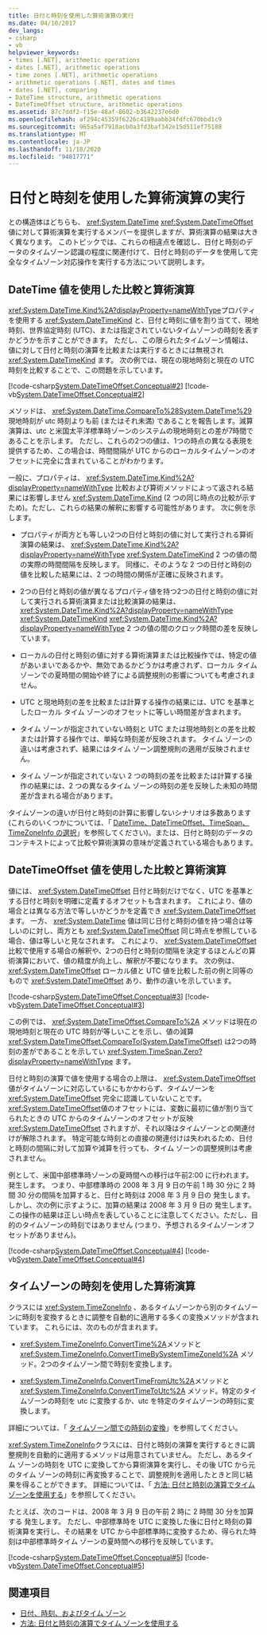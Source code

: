 ```yaml
---
title: 日付と時刻を使用した算術演算の実行
ms.date: 04/10/2017
dev_langs:
- csharp
- vb
helpviewer_keywords:
- times [.NET], arithmetic operations
- dates [.NET], arithmetic operations
- time zones [.NET], arithmetic operations
- arithmetic operations [.NET], dates and times
- dates [.NET], comparing
- DateTime structure, arithmetic operations
- DateTimeOffset structure, arithmetic operations
ms.assetid: 87c7ddf2-f15e-48af-8602-b3642237e6d0
ms.openlocfilehash: af294c45359f6226c4189aabb34fdfc670bbd1c9
ms.sourcegitcommit: 965a5af7918acb0a3fd3baf342e15d511ef75188
ms.translationtype: MT
ms.contentlocale: ja-JP
ms.lasthandoff: 11/18/2020
ms.locfileid: "94817771"
---
```

# <a name="performing-arithmetic-operations-with-dates-and-times"></a>日付と時刻を使用した算術演算の実行

との構造体はどちらも、 <xref:System.DateTime> <xref:System.DateTimeOffset> 値に対して算術演算を実行するメンバーを提供しますが、算術演算の結果は大きく異なります。 このトピックでは、これらの相違点を確認し、日付と時刻のデータのタイムゾーン認識の程度に関連付けて、日付と時刻のデータを使用して完全なタイムゾーン対応操作を実行する方法について説明します。

## <a name="comparisons-and-arithmetic-operations-with-datetime-values"></a>DateTime 値を使用した比較と算術演算

<xref:System.DateTime.Kind%2A?displayProperty=nameWithType>プロパティを使用する <xref:System.DateTimeKind> と、日付と時刻に値を割り当てて、現地時刻、世界協定時刻 (UTC)、または指定されていないタイムゾーンの時刻を表すかどうかを示すことができます。 ただし、この限られたタイムゾーン情報は、値に対して日付と時刻の演算を比較または実行するときには無視され <xref:System.DateTimeKind> ます。 次の例では、現在の現地時刻と現在の UTC 時刻を比較することで、この問題を示しています。

[!code-csharp[System.DateTimeOffset.Conceptual#2](../../../samples/snippets/csharp/VS_Snippets_CLR_System/system.DateTimeOffset.Conceptual/cs/Conceptual2.cs#2)]
[!code-vb[System.DateTimeOffset.Conceptual#2](../../../samples/snippets/visualbasic/VS_Snippets_CLR_System/system.DateTimeOffset.Conceptual/vb/Conceptual2.vb#2)]

メソッドは、 <xref:System.DateTime.CompareTo%28System.DateTime%29> 現地時刻が utc 時刻よりも前 (またはそれ未満) であることを報告します。減算演算は、utc と米国太平洋標準時ゾーンのシステムの現地時刻との差が7時間であることを示します。 ただし、これらの2つの値は、1つの時点の異なる表現を提供するため、この場合は、時間間隔が UTC からのローカルタイムゾーンのオフセットに完全に含まれていることがわかります。

一般に、プロパティは、 <xref:System.DateTime.Kind%2A?displayProperty=nameWithType> 比較および算術メソッドによって返される結果には影響しません <xref:System.DateTime.Kind> (2 つの同じ時点の比較が示すため)。ただし、これらの結果の解釈に影響する可能性があります。 次に例を示します。

- プロパティが両方とも等しい2つの日付と時刻の値に対して実行される算術演算の結果は、 <xref:System.DateTime.Kind%2A?displayProperty=nameWithType> <xref:System.DateTimeKind> 2 つの値の間の実際の時間間隔を反映します。 同様に、そのような 2 つの日付と時刻の値を比較した結果には、2 つの時間の関係が正確に反映されます。

- 2つの日付と時刻の値が異なるプロパティ値を持つ2つの日付と時刻の値に対して実行される算術演算または比較演算の結果は、 <xref:System.DateTime.Kind%2A?displayProperty=nameWithType> <xref:System.DateTimeKind> <xref:System.DateTime.Kind%2A?displayProperty=nameWithType> 2 つの値の間のクロック時間の差を反映しています。

- ローカルの日付と時刻の値に対する算術演算または比較操作では、特定の値があいまいであるかや、無効であるかどうかは考慮されず、ローカル タイム ゾーンでの夏時間の開始や終了による調整規則の影響についても考慮されません。

- UTC と現地時刻の差を比較または計算する操作の結果には、UTC を基準としたローカル タイム ゾーンのオフセットに等しい時間差が含まれます。

- タイム ゾーンが指定されていない時刻と UTC または現地時刻との差を比較または計算する操作では、単純な時刻差が反映されます。 タイム ゾーンの違いは考慮されず、結果にはタイム ゾーン調整規則の適用が反映されません。

- タイム ゾーンが指定されていない 2 つの時刻の差を比較または計算する操作の結果には、2 つの異なるタイム ゾーンの時刻の差を反映した未知の時間差が含まれる場合があります。

タイムゾーンの違いが日付と時刻の計算に影響しないシナリオは多数あります (これらのいくつかについては、「 [DateTime、DateTimeOffset、TimeSpan、TimeZoneInfo の選択](choosing-between-datetime.md)」を参照してください)。または、日付と時刻のデータのコンテキストによって比較や算術演算の意味が定義されている場合もあります。

## <a name="comparisons-and-arithmetic-operations-with-datetimeoffset-values"></a>DateTimeOffset 値を使用した比較と算術演算

値には、 <xref:System.DateTimeOffset> 日付と時刻だけでなく、UTC を基準とする日付と時刻を明確に定義するオフセットも含まれます。 これにより、値の場合とは異なる方法で等しいかどうかを定義でき <xref:System.DateTimeOffset> ます。 一方、 <xref:System.DateTime> 値は同じ日付と時刻の値を持つ場合は等しいのに対し、両方とも <xref:System.DateTimeOffset> 同じ時点を参照している場合、値は等しいと見なされます。 これにより、 <xref:System.DateTimeOffset> 比較で使用する場合の解釈や、2つの日付と時刻の間隔を決定するほとんどの算術演算において、値の精度が向上し、解釈が不要になります。 次の例は、 <xref:System.DateTimeOffset> ローカル値と UTC 値を比較した前の例と同等のもので <xref:System.DateTimeOffset> あり、動作の違いを示しています。

[!code-csharp[System.DateTimeOffset.Conceptual#3](../../../samples/snippets/csharp/VS_Snippets_CLR_System/system.DateTimeOffset.Conceptual/cs/Conceptual3.cs#3)]
[!code-vb[System.DateTimeOffset.Conceptual#3](../../../samples/snippets/visualbasic/VS_Snippets_CLR_System/system.DateTimeOffset.Conceptual/vb/Conceptual3.vb#3)]

この例では、 <xref:System.DateTimeOffset.CompareTo%2A> メソッドは現在の現地時刻と現在の UTC 時刻が等しいことを示し、値の減算 <xref:System.DateTimeOffset.CompareTo(System.DateTimeOffset)> は2つの時刻の差がであることを示してい <xref:System.TimeSpan.Zero?displayProperty=nameWithType> ます。

日付と時刻の演算で値を使用する場合の上限は、 <xref:System.DateTimeOffset> 値がタイムゾーンに対応しているにもかかわらず、タイムゾーンを <xref:System.DateTimeOffset> 完全に認識していないことです。 <xref:System.DateTimeOffset>値のオフセットには、変数に最初に値が割り当てられたときの UTC からのタイムゾーンのオフセットが反映 <xref:System.DateTimeOffset> されますが、それ以降はタイムゾーンとの関連付けが解除されます。 特定可能な時刻との直接の関連付けは失われるため、日付と時刻の間隔に対して加算や減算を行っても、タイム ゾーンの調整規則は考慮されません。

例として、米国中部標準時ゾーンの夏時間への移行は午前2:00 に行われます。 発生します。 つまり、中部標準時の 2008 年 3 月 9 日の午前 1 時 30 分に 2 時間 30 分の間隔を加算すると、日付と時刻は 2008 年 3 月 9 日の 発生します。 しかし、次の例に示すように、加算の結果は 2008 年 3 月 9 日の 発生します。 この操作の結果は正しい時点を表していることに注意してください。ただし、目的のタイムゾーンの時刻ではありません (つまり、予想されるタイムゾーンオフセットがありません)。

[!code-csharp[System.DateTimeOffset.Conceptual#4](../../../samples/snippets/csharp/VS_Snippets_CLR_System/system.DateTimeOffset.Conceptual/cs/Conceptual4.cs#4)]
[!code-vb[System.DateTimeOffset.Conceptual#4](../../../samples/snippets/visualbasic/VS_Snippets_CLR_System/system.DateTimeOffset.Conceptual/vb/Conceptual4.vb#4)]

## <a name="arithmetic-operations-with-times-in-time-zones"></a>タイムゾーンの時刻を使用した算術演算

クラスには <xref:System.TimeZoneInfo> 、あるタイムゾーンから別のタイムゾーンに時刻を変換するときに調整を自動的に適用する多くの変換メソッドが含まれています。 これらには、次のものが含まれます。

- <xref:System.TimeZoneInfo.ConvertTime%2A>メソッドと <xref:System.TimeZoneInfo.ConvertTimeBySystemTimeZoneId%2A> メソッド。2つのタイムゾーン間で時刻を変換します。

- <xref:System.TimeZoneInfo.ConvertTimeFromUtc%2A>メソッドと <xref:System.TimeZoneInfo.ConvertTimeToUtc%2A> メソッド。特定のタイムゾーンの時刻を utc に変換するか、utc を特定のタイムゾーンの時刻に変換します。

詳細については、「 [タイムゾーン間での時刻の変換](converting-between-time-zones.md)」を参照してください。

<xref:System.TimeZoneInfo>クラスには、日付と時刻の演算を実行するときに調整規則を自動的に適用するメソッドは用意されていません。 ただし、あるタイム ゾーンの時刻を UTC に変換してから算術演算を実行し、その後 UTC から元のタイム ゾーンの時刻に再変換することで、調整規則を適用したときと同じ結果を得ることができます。 詳細については、「 [方法: 日付と時刻の演算でタイムゾーンを使用する](use-time-zones-in-arithmetic.md)」を参照してください。

たとえば、次のコードは、2008 年 3 月 9 日の午前 2 時に 2 時間 30 分を加算する 発生します。 ただし、中部標準時を UTC に変換した後に日付と時刻の算術演算を実行し、その結果を UTC から中部標準時に変換するため、得られた時刻は中部標準時タイム ゾーンの夏時間への移行を反映しています。

[!code-csharp[System.DateTimeOffset.Conceptual#5](../../../samples/snippets/csharp/VS_Snippets_CLR_System/system.DateTimeOffset.Conceptual/cs/Conceptual5.cs#5)]
[!code-vb[System.DateTimeOffset.Conceptual#5](../../../samples/snippets/visualbasic/VS_Snippets_CLR_System/system.DateTimeOffset.Conceptual/vb/Conceptual5.vb#5)]

## <a name="see-also"></a>関連項目

- [日付、時刻、およびタイム ゾーン](index.md)
- [方法: 日付と時刻の演算でタイム ゾーンを使用する](use-time-zones-in-arithmetic.md)
